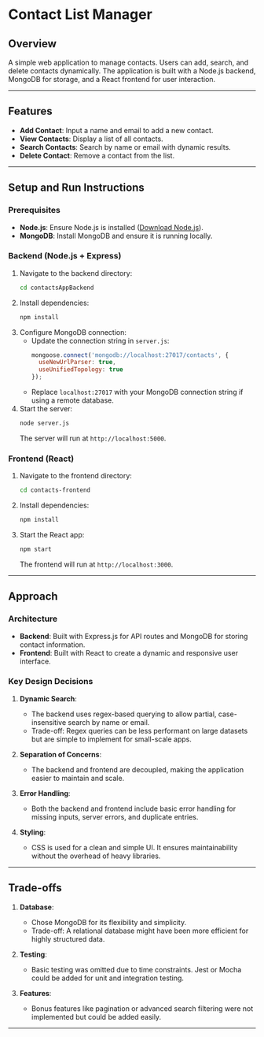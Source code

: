 # Contact List Manager

## Overview
A simple web application to manage contacts. Users can add, search, and delete contacts dynamically. The application is built with a Node.js backend, MongoDB for storage, and a React frontend for user interaction.

---

## Features
- **Add Contact**: Input a name and email to add a new contact.
- **View Contacts**: Display a list of all contacts.
- **Search Contacts**: Search by name or email with dynamic results.
- **Delete Contact**: Remove a contact from the list.

---

## Setup and Run Instructions

### Prerequisites
- **Node.js**: Ensure Node.js is installed ([Download Node.js](https://nodejs.org/)).
- **MongoDB**: Install MongoDB and ensure it is running locally.

### Backend (Node.js + Express)
1. Navigate to the backend directory:
   ```bash
   cd contactsAppBackend
   ```
2. Install dependencies:
   ```bash
   npm install
   ```
3. Configure MongoDB connection:
   - Update the connection string in `server.js`:
     ```javascript
     mongoose.connect('mongodb://localhost:27017/contacts', {
       useNewUrlParser: true,
       useUnifiedTopology: true
     });
     ```
   - Replace `localhost:27017` with your MongoDB connection string if using a remote database.
4. Start the server:
   ```bash
   node server.js
   ```
   The server will run at `http://localhost:5000`.

### Frontend (React)
1. Navigate to the frontend directory:
   ```bash
   cd contacts-frontend
   ```
2. Install dependencies:
   ```bash
   npm install
   ```
3. Start the React app:
   ```bash
   npm start
   ```
   The frontend will run at `http://localhost:3000`.

---

## Approach

### Architecture
- **Backend**: Built with Express.js for API routes and MongoDB for storing contact information.
- **Frontend**: Built with React to create a dynamic and responsive user interface.

### Key Design Decisions
1. **Dynamic Search**:
   - The backend uses regex-based querying to allow partial, case-insensitive search by name or email.
   - Trade-off: Regex queries can be less performant on large datasets but are simple to implement for small-scale apps.

2. **Separation of Concerns**:
   - The backend and frontend are decoupled, making the application easier to maintain and scale.

3. **Error Handling**:
   - Both the backend and frontend include basic error handling for missing inputs, server errors, and duplicate entries.

4. **Styling**:
   - CSS is used for a clean and simple UI. It ensures maintainability without the overhead of heavy libraries.

---

## Trade-offs
1. **Database**:
   - Chose MongoDB for its flexibility and simplicity.
   - Trade-off: A relational database might have been more efficient for highly structured data.

2. **Testing**:
   - Basic testing was omitted due to time constraints. Jest or Mocha could be added for unit and integration testing.

3. **Features**:
   - Bonus features like pagination or advanced search filtering were not implemented but could be added easily.
---

